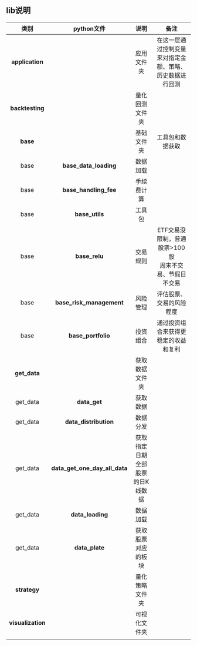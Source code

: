## lib说明

|       类别        |          python文件           |              说明               |                            备注                             |
| :---------------: | :---------------------------: | :-----------------------------: | :---------------------------------------------------------: |
|  **application**  |                               |           应用文件夹            |  在这一层通过控制变量来对指定金额、策略、历史数据进行回测   |
|  **backtesting**  |                               |         量化回测文件夹          |                                                             |
|     **base**      |                               |           基础文件夹            |                      工具包和数据获取                       |
|       base        |     **base_data_loading**     |            数据加载             |                                                             |
|       base        |     **base_handling_fee**     |           手续费计算            |                                                             |
|       base        |        **base_utils**         |             工具包              |                                                             |
|       base        |         **base_relu**         |            交易规则             | ETF交易没限制，普通股票>100股<br />周末不交易、节假日不交易 |
|       base        |   **base_risk_management**    |            风险管理             |                  评估股票、交易的风险程度                   |
|       base        |      **base_portfolio**       |            投资组合             |            通过投资组合来获得更稳定的收益和复利             |
|   **get_data**    |                               |         获取数据文件夹          |                                                             |
|     get_data      |         **data_get**          |            获取数据             |                                                             |
|     get_data      |     **data_distribution**     |            数据分发             |                                                             |
|     get_data      | **data_get_one_day_all_data** | 获取指定日期全部股票的日K线数据 |                                                             |
|     get_data      |       **data_loading**        |            数据加载             |                                                             |
|     get_data      |        **data_plate**         |       获取股票对应的板块        |                                                             |
|   **strategy**    |                               |         量化策略文件夹          |                                                             |
| **visualization** |                               |          可视化文件夹           |                                                             |
|                   |                               |                                 |                                                             |



